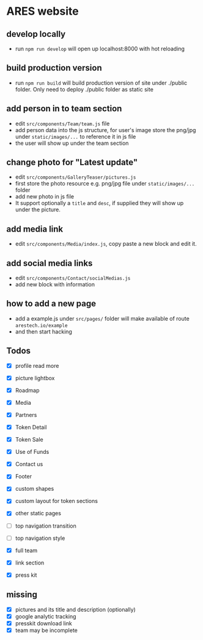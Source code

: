 # ARES website

## develop locally

* run `npm run develop` will open up localhost:8000 with hot reloading

## build production version

* run `npm run build` will build production version of site under ./public folder. Only need to deploy ./public folder as static site

## add person in to team section

* edit `src/components/Team/team.js` file
* add person data into the js structure, for user's image store the png/jpg under `static/images/...` to reference it in js file
* the user will show up under the team section

## change photo for "Latest update"

* edit `src/components/GalleryTeaser/pictures.js`
* first store the photo resource e.g. png/jpg file under `static/images/...` folder
* add new photo in js file
* It support optionally a `title` and `desc`, if supplied they will show up under the picture.

## add media link
* edit `src/components/Media/index.js`, copy paste a new block and edit it.

## add social media links
* edit `src/components/Contact/socialMedias.js`
* add new block with information

## how to add a new page

* add a example.js under `src/pages/` folder will make available of route
`arestech.io/example`
* and then start hacking

## Todos
* [x] profile read more
* [x] picture lightbox
* [x] Roadmap
* [x] Media
* [x] Partners
* [x] Token Detail
* [x] Token Sale
* [x] Use of Funds
* [x] Contact us
* [x] Footer
* [x] custom shapes
* [x] custom layout for token sections
* [x] other static pages
* [ ] top navigation transition
* [ ] top navigation style
* [x] full team
* [x] link section
* [x] press kit


## missing
* [x] pictures and its title and description (optionally)
* [x] google analytic tracking
* [x] presskit download link
* [x] team may be incomplete
